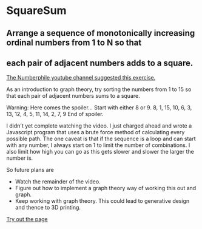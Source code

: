 # SquareSum
## Arrange a sequence of monotonically increasing ordinal numbers from 1 to N so that
##  each pair of adjacent numbers adds to a square.

[The Numberphile youtube channel suggested this exercise.](https://www.youtube.com/watch?v=G1m7goLCJDY&t=457s)

As an introduction to graph theory, try sorting the numbers from 1 to 15 so that each
pair of adjacent numbers sums to a square.

Warning: Here comes the spoiler...
Start with either 8 or 9.
8, 1, 15, 10, 6, 3, 13, 12, 4, 5, 11, 14, 2, 7, 9
End of spoiler.

I didn't yet complete watching the video.  I just charged ahead and wrote a Javascript
program that uses a brute force method of calculating every possible path.  The one
caveat is that if the sequence is a loop and can start with any number, I always start
on 1 to limit the number of combinations.  I also limit how high you can go as this gets
slower and slower the larger the number is.

So future plans are
- Watch the remainder of the video.
- Figure out how to implement a graph theory way of working this out and graph.
- Keep working with graph theory.  This could lead to generative design and thence to 3D printing.

[Try out the page](http://htmlpreview.github.io/?https://github.com/JaySpencerAnderson/SquareSum/blob/master/SquareSum.html)
